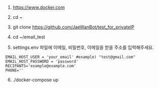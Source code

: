 
1. https://www.docker.com

2. cd ~
3. git clone https://github.com/JaeWanBot/test_for_privateIP
4. cd  ~/email_test
5. settings.env 파일에 이메일, 비밀번호, 이메일을 받을 주소를 입력해주세요.
```
EMAIL_HOST_USER = 'your_email' #example) "test@gmail.com"
EMAIL_HOST_PASSWORD = 'password'
RECIPANTS='example@example.com'
PHONE=''
```
6. ./docker-compose up

    